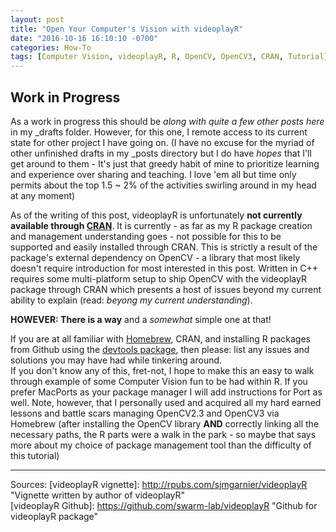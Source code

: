 ```yaml
---
layout: post
title: "Open Your Computer's Vision with videoplayR"
date: "2016-10-16 16:10:10 -0700"
categories: How-To
tags: [Computer Vision, videoplayR, R, OpenCV, OpenCV3, CRAN, Tutorial]
---
```


## Work in Progress
As a work in progress this should be _along with quite a few other posts here_ in my \_drafts folder. However, for this one, I remote access to its current state for other project I have going on. (I have no excuse for the myriad of other unfinished drafts in my \_posts directory but I do have _hopes_ that I'll get around to them - It's just that greedy habit of mine to prioritize learning and experience over sharing and teaching. I love 'em all but time only permits about the top 1.5 ~ 2% of the activities swirling around in my head at any moment)

As of the writing of this post, videoplayR is unfortunately **not currently available through [CRAN](https://cran.r-project.org)**. It is currently - as far as my R package creation and management understanding goes - not possible for this to be supported and easily installed through CRAN. This is strictly a result of the package's external dependency on OpenCV - a library that most likely doesn't require introduction for most interested in this post. Written in C++ requires some multi-platform setup to ship OpenCV with the videoplayR package through CRAN which presents a host of issues beyond my current ability to explain (read: _beyong my current understanding_).

**HOWEVER: There is a way** and a _somewhat_ simple one at that!

If you are at all familiar with [Homebrew](Homebrew), CRAN, and installing R packages from Github using the [devtools package][devtools], then please: list any issues and solutions you may have had while tinkering around.  
If you don't know any of this, fret-not, I hope to make this an easy to walk through example of some Computer Vision fun to be had within R.
If you prefer MacPorts as your package manager I will add instructions for Port as well. Note, however, that I personally used and acquired all my hard earned lessons and battle scars managing OpenCV2.3 and OpenCV3 via Homebrew (after installing the OpenCV library **AND** correctly linking all the necessary paths, the R parts were a walk in the park - so maybe that says more about my choice of package management tool than the difficulty of this tutorial)


---
Sources:
[videoplayR vignette]: <http://rpubs.com/sjmgarnier/videoplayR> "Vignette written by author of videoplayR"  
[videoplayR Github]: <https://github.com/swarm-lab/videoplayR> "Github for videoplayR package"

[Homebrew]: <http://brew.sh> "Homebrew homepage"
[devtools]: https://www.rstudio.com/products/rpackages/devtools/ "devtools RStudio about page"
